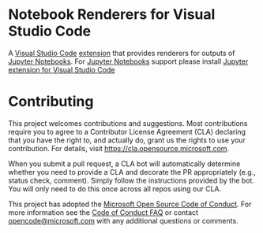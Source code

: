 # Notebook Renderers for Visual Studio Code

A [Visual Studio Code](https://code.visualstudio.com/) [extension](https://marketplace.visualstudio.com/items?itemName=ms-toolsai.jupyter) that provides renderers for outputs of [Jupyter Notebooks](https://jupyter.org/).
For [Jupyter Notebooks](https://jupyter.org/) support please install [Jupyter extension for Visual Studio Code](https://marketplace.visualstudio.com/items?itemName=ms-toolsai.jupyter)


# Contributing

This project welcomes contributions and suggestions.  Most contributions require you to agree to a
Contributor License Agreement (CLA) declaring that you have the right to, and actually do, grant us
the rights to use your contribution. For details, visit https://cla.opensource.microsoft.com.

When you submit a pull request, a CLA bot will automatically determine whether you need to provide
a CLA and decorate the PR appropriately (e.g., status check, comment). Simply follow the instructions
provided by the bot. You will only need to do this once across all repos using our CLA.

This project has adopted the [Microsoft Open Source Code of Conduct](https://opensource.microsoft.com/codeofconduct/).
For more information see the [Code of Conduct FAQ](https://opensource.microsoft.com/codeofconduct/faq/) or
contact [opencode@microsoft.com](mailto:opencode@microsoft.com) with any additional questions or comments.
